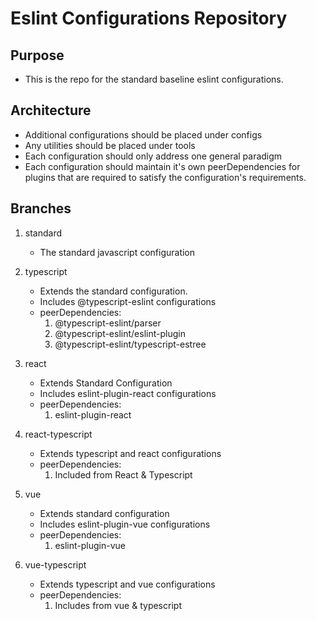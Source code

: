 # Eslint Configurations Repository

## Purpose

* This is the repo for the standard baseline eslint configurations.

## Architecture

* Additional configurations should be placed under configs
* Any utilities should be placed under tools
* Each configuration should only address one general paradigm
* Each configuration should maintain it's own peerDependencies for plugins that are required to satisfy the configuration's requirements.

## Branches

1. standard

   * The standard javascript configuration

2. typescript

    * Extends the standard configuration.
    * Includes @typescript-eslint configurations
    * peerDependencies:
        1. @typescript-eslint/parser
        2. @typescript-eslint/eslint-plugin
        3. @typescript-eslint/typescript-estree

3. react

    * Extends Standard Configuration
    * Includes eslint-plugin-react configurations
    * peerDependencies:
        1. eslint-plugin-react

4. react-typescript

    * Extends typescript and react configurations
    * peerDependencies:
        1. Included from React & Typescript

5. vue

    * Extends standard configuration
    * Includes eslint-plugin-vue configurations
    * peerDependencies:
        1. eslint-plugin-vue

6. vue-typescript

    * Extends typescript and vue configurations
    * peerDependencies:
        1. Includes from vue & typescript

